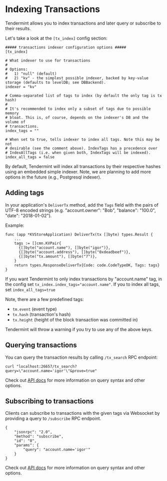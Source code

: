 # Indexing Transactions

Tendermint allows you to index transactions and later query or subscribe
to their results.

Let's take a look at the `[tx_index]` config section:

```
##### transactions indexer configuration options #####
[tx_index]

# What indexer to use for transactions
#
# Options:
#   1) "null" (default)
#   2) "kv" - the simplest possible indexer, backed by key-value storage (defaults to levelDB; see DBBackend).
indexer = "kv"

# Comma-separated list of tags to index (by default the only tag is tx hash)
#
# It's recommended to index only a subset of tags due to possible memory
# bloat. This is, of course, depends on the indexer's DB and the volume of
# transactions.
index_tags = ""

# When set to true, tells indexer to index all tags. Note this may be not
# desirable (see the comment above). IndexTags has a precedence over
# IndexAllTags (i.e. when given both, IndexTags will be indexed).
index_all_tags = false
```

By default, Tendermint will index all transactions by their respective
hashes using an embedded simple indexer. Note, we are planning to add
more options in the future (e.g., Postgresql indexer).

## Adding tags

In your application's `DeliverTx` method, add the `Tags` field with the
pairs of UTF-8 encoded strings (e.g. "account.owner": "Bob", "balance":
"100.0", "date": "2018-01-02").

Example:

```
func (app *KVStoreApplication) DeliverTx(tx []byte) types.Result {
    ...
    tags := []cmn.KVPair{
      {[]byte("account.name"), []byte("igor")},
      {[]byte("account.address"), []byte("0xdeadbeef")},
      {[]byte("tx.amount"), []byte("7")},
    }
    return types.ResponseDeliverTx{Code: code.CodeTypeOK, Tags: tags}
}
```

If you want Tendermint to only index transactions by "account.name" tag,
in the config set `tx_index.index_tags="account.name"`. If you to index
all tags, set `index_all_tags=true`

Note, there are a few predefined tags:

- `tm.event` (event type)
- `tx.hash` (transaction's hash)
- `tx.height` (height of the block transaction was committed in)

Tendermint will throw a warning if you try to use any of the above keys.

## Querying transactions

You can query the transaction results by calling `/tx_search` RPC
endpoint:

```
curl "localhost:26657/tx_search?query=\"account.name='igor'\"&prove=true"
```

Check out [API docs](https://tendermint.github.io/slate/?shell#txsearch)
for more information on query syntax and other options.

## Subscribing to transactions

Clients can subscribe to transactions with the given tags via Websocket
by providing a query to `/subscribe` RPC endpoint.

```
{
    "jsonrpc": "2.0",
    "method": "subscribe",
    "id": "0",
    "params": {
        "query": "account.name='igor'"
    }
}
```

Check out [API docs](https://tendermint.github.io/slate/#subscribe) for
more information on query syntax and other options.

